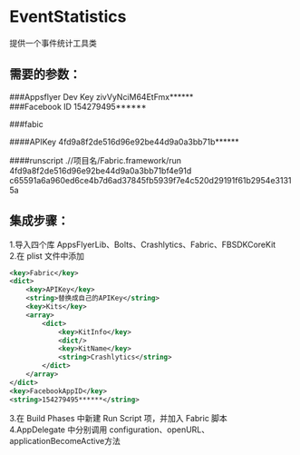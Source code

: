 # EventStatistics
提供一个事件统计工具类

## 需要的参数：

###Appsflyer Dev Key  zivVyNciM64EtFmx******</br>
###Facebook ID        154279495******</br>

###fabic 

####APIKey 4fd9a8f2de516d96e92be44d9a0a3bb71b******</br>

####runscript
.//项目名/Fabric.framework/run 4fd9a8f2de516d96e92be44d9a0a3bb71bf4e91d c65591a6a960ed6ce4b7d6ad37845fb5939f7e4c520d29191f61b2954e31315a</br>


## 集成步骤：
1.导入四个库 AppsFlyerLib、Bolts、Crashlytics、Fabric、FBSDKCoreKit</br>
2.在 plist 文件中添加</br>
```XML
<key>Fabric</key>
<dict>
    <key>APIKey</key>
    <string>替换成自己的APIKey</string>
    <key>Kits</key>
    <array>
        <dict>
            <key>KitInfo</key>
            <dict/>
            <key>KitName</key>
            <string>Crashlytics</string>
        </dict>
    </array>
</dict>
<key>FacebookAppID</key>
<string>154279495******</string>
```

3.在 Build Phases 中新建 Run Script 项，并加入 Fabric 脚本</br>
4.AppDelegate 中分别调用 configuration、openURL、applicationBecomeActive方法</br>

